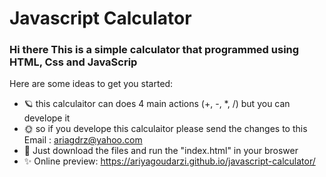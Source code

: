 # Javascript Calculator
### Hi there This is a simple calculator that programmed using HTML, Css and JavaScrip
Here are some ideas to get you started:
- 🪐 this calculaitor can does 4 main actions (+, -, *, /) but you can develope it
- 🌞 so if you develope this calculaitor please send the changes to this Email : ariagdrz@yahoo.com
- 🌚 Just download the files and run the "index.html" in your broswer
- ✨ Online preview: https://ariyagoudarzi.github.io/javascript-calculator/

